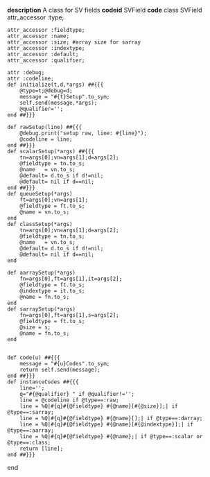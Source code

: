 **description**
A class for SV fields
**codeid**
SVField
**code**
class SVField
	attr_accessor :type;

	attr_accessor :fieldtype;
	attr_accessor :name;
	attr_accessor :size; #array size for sarray
	attr_accessor :indextype;
	attr_accessor :default;
	attr_accessor :qualifier;

	attr :debug;
	attr :codeline;
	def initialize(t,d,*args) ##{{{
		@type=t;@debug=d;
		message = "#{t}Setup".to_sym;
		self.send(message,*args);
		@qualifier='';
	end ##}}}

	def rawSetup(line) ##{{{
		@debug.print("setup raw, line: #{line}");
		@codeline = line;
	end ##}}}
	def scalarSetup(*args) ##{{{
		tn=args[0];vn=args[1];d=args[2];
		@fieldtype = tn.to_s;
		@name   = vn.to_s;
		@default= d.to_s if d!=nil;
		@default= nil if d==nil;
	end ##}}}
	def queueSetup(*args)
		ft=args[0];vn=args[1];
		@fieldtype = ft.to_s;
		@name = vn.to_s;
	end
	def classSetup(*args)
		tn=args[0];vn=args[1];d=args[2];
		@fieldtype = tn.to_s;
		@name   = vn.to_s;
		@default= d.to_s if d!=nil;
		@default= nil if d==nil;
	end

	def aarraySetup(*args)
		fn=args[0],ft=args[1],it=args[2];
		@fieldtype = ft.to_s;
		@indextype = it.to_s;
		@name = fn.to_s;
	end
	def sarraySetup(*args)
		fn=args[0],ft=args[1],s=args[2];
		@fieldtype = ft.to_s;
		@size = s;
		@name = fn.to_s;
	end


	def code(u) ##{{{
		message = "#{u}Codes".to_sym;
		return self.send(message);
	end ##}}}
	def instanceCodes ##{{{
		line='';
		q="#{@qualifier} " if @qualifier!='';
		line = @codeline if @type==:raw;
		line = %Q|#{q}#{@fieldtype} #{@name}[#{@size}];| if @type==:sarray;
		line = %Q|#{q}#{@fieldtype} #{@name}[];| if @type==:darray;
		line = %Q|#{q}#{@fieldtype} #{@name}[#{@indextype}];| if @type==:aarray;
		line = %Q|#{q}#{@fieldtype} #{@name};| if @type==:scalar or @type==:class;
		return [line];
	end ##}}}

end

